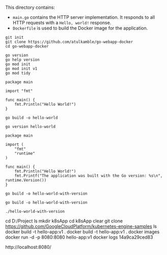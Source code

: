 This directory contains:

- `main.go` contains the HTTP server implementation. It responds to all HTTP
  requests with a  `Hello, world!` response.
- `Dockerfile` is used to build the Docker image for the application.

```
git init
git clone https://github.com/atulkamble/go-webapp-docker
cd go-webapp-docker
```
```
go version
go help version
go mod init
go mod init v1
go mod tidy
```

```
package main

import "fmt"

func main() {
    fmt.Println("Hello World!")
}
```
```
go build -o hello-world
```
```
go version hello-world
```
```
package main

import (
    "fmt"
    "runtime"
)

func main() {
    fmt.Println("Hello World!")
    fmt.Printf("The application was built with the Go version: %s\n", runtime.Version())
}
```
```
go build -o hello-world-with-version
```
```
go build -o hello-world-with-version
```
```
./hello-world-with-version
```

cd D:/Project
ls
mkdir k8sApp
cd k8sApp
clear
git clone https://github.com/GoogleCloudPlatform/kubernetes-engine-samples
ls
docker build -t hello-app:v1 .
docker build -t hello-app:v1 .
docker images
docker run -d -p 8080:8080 hello-app:v1
docker logs 14a9ca29ced83

http://localhost:8080/

